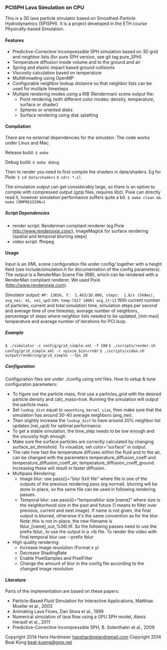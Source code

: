 ### PCISPH Lava Simulation on CPU ###

This is a 3D lava particle simulator based on Smoothed-Particle Hydrodynamics
(SPISPH).
It is a project developed in the ETH course Physically-based Simulation.


#### Features ####
* Predictive-Corrective Incompressible SPH simulation based on 3D grid and
  neighbor lists (for pure SPH version, see git tag pure\_SPH)
* Temperature diffusion inside volume and to the ground and air
* Spring and elastic impact based ground collisions
* Viscosity calculation based on temperature
* Multithreading using OpenMP
* Configurable neighbor lookup distance so that neighbor lists can be used for
  multiple timesteps
* Multiple rendering modes using a RIB (Renderman) scene output file:
  * Point rendering (with different color modes: density, temperature, surface
    or shader)
  * Spheres or oriented disks
  * Surface rendering using disk splatting


#### Compilation ####
There are no external dependencies for the simulator. The code works under Linux
and Mac.

Release build:
`$ make`

Debug build:
`$ make debug`

Then to render you need to first compile the shaders in data/shaders. Eg for
Pixie:
`$ cd data/shaders`
`$ sdrc *.sl`

The simulation output can get considerably large, so there is an option to
compile with compressed output (gzip files, requires libz). Pixie can directly
read it, however simulation performance suffers quite a bit.
`$ make clean && make COMPRESSION=1`


##### Script Dependencies #####
* render script: Renderman compliant renderer (eg Pixie
  http://www.renderpixie.com/), ImageMagick for surface rendering (spatial and
  temporal blurring steps)
* video script: ffmpeg


#### Usage ####
Input is an XML scene configuration file under config/ together with a height
field (see include/simulation.h for documentation of the config parameters).
The output is a RenderMan Scene File (RIB), which can be rendered with a
RenderMan compliant renderer. We used Pixie (http://www.renderpixie.com).

Simulator output:
`#P: 13656, T:  1.463/10.000, steps:  1.8/s (549ms), avg_nei: 41, nei_upd:50% temp:[617 1000] avg_it:12`
With current number of particles, current and total simulation time, simulation
steps per second and average time of one timestep, average number of neighbors,
percentage of steps where neighbor lists needed to be updated, [min max]
temperature and average number of iterations for PCI loop.

##### Example #####
`$ ./simulator -c config/grid_simple.xml -f 100`
`$ ./scripts/render.sh config/grid_simple.xml -r <pixie_bin>/rndr`
`$ ./scripts/video.sh output/rendering/grid_simple --fps 20`


##### Configuration #####
Configuration files are under ./config using xml files.
How to setup & tune configuraton parameters:
* To figure out the particle mass, first use a particles\_grid with the desired
  particle density and calc\_mass=true. Running the simulation will output the
  particle mass.
* Set `lookup_dist` equal to `smoothing_kernel_size`, then make sure that the
  simulation has around 30-40 average neighbors (avg\_nei).
* Then slightly increase the `lookup_dist` to have around 20% neighbor list
  updates (nei\_upd) for optimal performance.
* To get a stable simulation, the time\_step needs to be low enough and the
  viscosity high enough
* Make sure the surface particles are correctly calculated by changing
  surface\_air\_threshold. To visualize, set color="surface" in output.
* The rate how fast the temperature diffuses within the fluid and to the air,
  can be changed with the parameters temperature\_diffusion\_coeff and
  temperature\_diffusion\_coeff\_air, temperature\_diffusion\_coeff\_ground.
  Increasing these will result in faster diffusion.
* Multipass Rendering:
  * Image blur: use pass{i}="blur 0xX file" where file is one of the outputs of
    the previous rendering pass (eg normal). blurring will be done in-place, so
    the same file can be used in following rendering passes.
  * Temporal blur: use pass{i}="temporalblur size [name]" where size is the
    neighborhood size in the past and future (1 means to filter over previous,
    current and next image). If name is not given, the final output is blurred,
    otherwise it's the same convention as for the blur.
    Note: this is not in-place, the new filename is
    tblur\_[name]\_out\_%06i.tif. So the following passes need to use the
    prefix tblur\_ to use the output in a .rib file.
    To render the video with final temporal blur use --prefix tblur
* High quality rendering:
  * Increase image resolution (Format x y)
  * Decrease ShadingRate
  * Enable PixelSamples and PixelFilter
  * Change the amount of blur in the config file according to the changed image
    resolution


#### Literature ####
Parts of the implementation are based on these papers:
* Particle-Based Fluid Simulation for Interactive Applications, Matthias Mueller
  et al., 2003
* Animating Lava Flows, Dan Stora et al., 1999
* Numerical simulation of lava flow using a GPU SPH model, Alexis Herault et
  al., 2011
* Predictive-Corrective Incompressible SPH, B. Solenthaler et al., 2009


Copyright 2014 Hans Hardmeier <hanshardmeier@gmail.com>
Copyright 2014 Beat Küng <beat-kueng@gmx.net>

